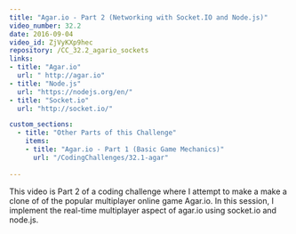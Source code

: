 ```yaml
---
title: "Agar.io - Part 2 (Networking with Socket.IO and Node.js)"
video_number: 32.2
date: 2016-09-04
video_id: ZjVyKXp9hec
repository: /CC_32.2_agario_sockets
links:
- title: "Agar.io"  
  url: " http://agar.io"
- title: "Node.js"  
  url: "https://nodejs.org/en/"
- title: "Socket.io"  
  url: "http://socket.io/"

custom_sections:
  - title: "Other Parts of this Challenge"
    items:
    - title: "Agar.io - Part 1 (Basic Game Mechanics)"
      url: "/CodingChallenges/32.1-agar"
  
---
```


This video is Part 2 of a coding challenge where I attempt to make a make a clone of of the popular multiplayer online game Agar.io. In this session, I implement the real-time multiplayer aspect of agar.io using socket.io and node.js.

